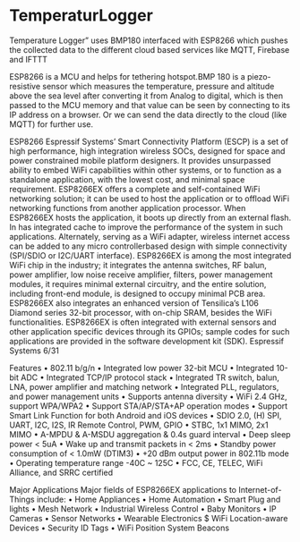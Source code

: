 # TemperaturLogger
Temperature Logger” uses BMP180 interfaced with ESP8266 which pushes the collected data to the different cloud based services like MQTT, Firebase and IFTTT


ESP8266 is a MCU and helps for tethering hotspot.BMP 180 is a piezo-resistive sensor which measures the temperature, pressure and altitude above the sea level after converting it from Analog to digital, which is then passed to the MCU memory and that value can be seen by connecting to its IP address on a browser. Or we can send the data directly to the cloud (like MQTT) for further use.

ESP8266
Espressif Systems’ Smart Connectivity Platform (ESCP) is a set of high performance, high integration wireless SOCs, designed for space and power constrained mobile platform designers. It provides unsurpassed ability to embed WiFi capabilities within other systems, or to function as a standalone application, with the lowest cost, and minimal space requirement.
ESP8266EX offers a complete and self-contained WiFi networking solution; it can be used to host the application or to offload WiFi networking functions from another application processor. When ESP8266EX hosts the application, it boots up directly from an external flash. In has integrated cache to improve the performance of the system in such applications. Alternately, serving as a WiFi adapter, wireless internet access can be added to any micro controllerbased design with simple connectivity (SPI/SDIO or I2C/UART interface). ESP8266EX is among the most integrated WiFi chip in the industry; it integrates the antenna switches, RF balun, power amplifier, low noise receive amplifier, filters, power management modules, it requires minimal external circuitry, and the entire solution, including front-end module, is designed to occupy minimal PCB area. ESP8266EX also integrates an enhanced version of Tensilica’s L106 Diamond series 32-bit processor, with on-chip SRAM, besides the WiFi functionalities. ESP8266EX is often integrated with external sensors and other application specific devices through its GPIOs; sample codes for such applications are provided in the software development kit (SDK). Espressif Systems 6/31

Features • 802.11 b/g/n • Integrated low power 32-bit MCU • Integrated 10-bit ADC • Integrated TCP/IP protocol stack • Integrated TR switch, balun, LNA, power amplifier and matching network • Integrated PLL, regulators, and power management units • Supports antenna diversity • WiFi 2.4 GHz, support WPA/WPA2 • Support STA/AP/STA+AP operation modes • Support Smart Link Function for both Android and iOS devices • SDIO 2.0, (H) SPI, UART, I2C, I2S, IR Remote Control, PWM, GPIO • STBC, 1x1 MIMO, 2x1 MIMO • A-MPDU & A-MSDU aggregation & 0.4s guard interval • Deep sleep power < 5uA • Wake up and transmit packets in < 2ms • Standby power consumption of < 1.0mW (DTIM3) • +20 dBm output power in 802.11b mode • Operating temperature range -40C ~ 125C • FCC, CE, TELEC, WiFi Alliance, and SRRC certified

Major Applications Major fields of ESP8266EX applications to Internet-of-Things include: • Home Appliances • Home Automation • Smart Plug and lights • Mesh Network • Industrial Wireless Control • Baby Monitors • IP Cameras • Sensor Networks • Wearable Electronics $ WiFi Location-aware Devices • Security ID Tags • WiFi Position System Beacons
